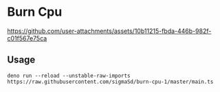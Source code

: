 # Burn Cpu

https://github.com/user-attachments/assets/10b11215-fbda-446b-982f-c01f567e75ca

## Usage

```
deno run --reload --unstable-raw-imports https://raw.githubusercontent.com/sigmaSd/burn-cpu-1/master/main.ts
```

